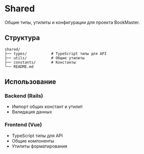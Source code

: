 # Shared

Общие типы, утилиты и конфигурации для проекта BookMaster.

## Структура

```
shared/
├── types/           # TypeScript типы для API
├── utils/           # Общие утилиты
├── constants/       # Константы
└── README.md
```

## Использование

### Backend (Rails)
- Импорт общих констант и утилит
- Валидация данных

### Frontend (Vue)
- TypeScript типы для API
- Общие компоненты
- Утилиты форматирования
